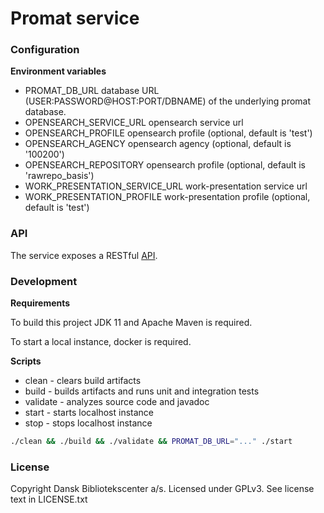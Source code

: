 Promat service
==============

### Configuration

**Environment variables**

* PROMAT_DB_URL database URL (USER:PASSWORD@HOST:PORT/DBNAME) of the underlying promat database.
* OPENSEARCH_SERVICE_URL opensearch service url
* OPENSEARCH_PROFILE opensearch profile (optional, default is 'test')
* OPENSEARCH_AGENCY opensearch agency (optional, default is '100200')
* OPENSEARCH_REPOSITORY opensearch profile (optional, default is 'rawrepo_basis')
* WORK_PRESENTATION_SERVICE_URL work-presentation service url
* WORK_PRESENTATION_PROFILE work-presentation profile (optional, default is 'test')

### API

The service exposes a RESTful [API](https://raw.githubusercontent.com/DBCDK/promat-service/master/docs/openapi.yaml).

### Development

**Requirements**

To build this project JDK 11 and Apache Maven is required.

To start a local instance, docker is required.

**Scripts**
* clean - clears build artifacts
* build - builds artifacts and runs unit and integration tests
* validate - analyzes source code and javadoc
* start - starts localhost instance
* stop - stops localhost instance

```bash
./clean && ./build && ./validate && PROMAT_DB_URL="..." ./start
```

### License

Copyright Dansk Bibliotekscenter a/s. Licensed under GPLv3.
See license text in LICENSE.txt
